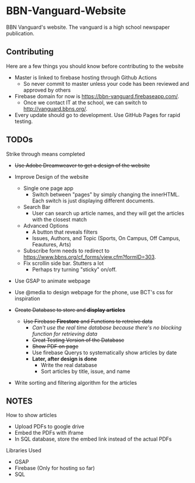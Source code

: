 # BBN-Vanguard-Website
BBN Vanguard's website. The vanguard is a high school newspaper publication.

## Contributing

Here are a few things you should know before contributing to the website
- Master is linked to firebase hosting through Github Actions
    - So never commit to master unless your code has been reviewed and approved by others
- Firebase domain for now is https://bbn-vanguard.firebaseapp.com/.
    - Once we contact IT at the school, we can switch to http://vanguard.bbns.org/.
- Every update should go to development. Use GitHub Pages for rapid testing.


## TODOs
Strike through means completed

- ~~Use Adobe Dreamweaver to get a design of the website~~
- Improve Design of the website
	- Single one page app
		- Switch between "pages" by simply changing the innerHTML. Each switch is just displaying different documents.
    - Search Bar
    	- User can search up article names, and they will get the articles with the closest match
	- Advanced Options
		- A button that reveals filters
		- Issues, Authors, and Topic (Sports, On Campus, Off Campus, Feautures, Arts)
	- Subscribe form needs to redirect to https://www.bbns.org/cf_forms/view.cfm?formID=303.
	- Fix scrollin side bar. Stutters a lot
		- Perhaps try turning "sticky" on/off.

- Use GSAP to animate webpage
- Use @media to design webpage for the phone, use BCT's css for inspiration
- ~~Create Database to store and **display articles**~~
	- ~~Use Firebase **Firestore** and Functions to retreive data~~
		- *Can't use the real time database because there's no blocking function for retrieving data*
		- ~~Creat Testing Version of the Database~~
		- ~~Show PDF on page~~
		- Use firebase Querys to systematically show articles by date
		- **Later, after design is done**
			- Write the real database
			- Sort articles by title, issue, and name
- Write sorting and filtering algorithm for the articles

## NOTES

How to show articles
- Upload PDFs to google drive
- Embed the PDFs with iframe
- In SQL database, store the embed link instead of the actual PDFs

Libraries Used
- GSAP
- Firebase (Only for hosting so far)
- SQL
